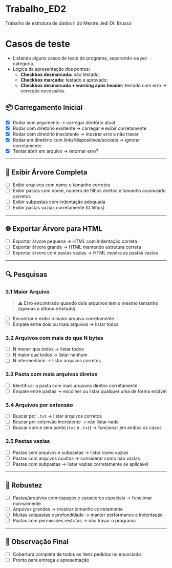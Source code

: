 # Trabalho_ED2
Trabalho de estrutura de dados II do Mestre Jedi Dr. Brusso

# Casos de teste
- Listando alguns casos de teste do programa, separando-os por categoria.
- Lógica da apresentação dos pontos:
    - **Checkbox desmarcada:** não testado;
    - **Checkbox marcada:** testado e aprovado;
    - **Checkbox desmarcada + warning após header:** testado com erro -> correção necessária.

## 📦 Carregamento Inicial

- [x] Rodar sem argumento → carregar diretório atual
- [x] Rodar com diretório existente → carregar e exibir corretamente
- [x] Rodar com diretório inexistente → mostrar erro e não travar
- [x] Rodar em diretório com links/dispositivos/sockets → ignorar corretamente
- [x] Tentar abrir em arquivo -> retornar erro?

---

## 🌳 Exibir Árvore Completa

- [ ] Exibir arquivos com nome e tamanho corretos
- [ ] Exibir pastas com nome, número de filhos diretos e tamanho acumulado corretos
- [ ] Exibir subpastas com indentação adequada
- [ ] Exibir pastas vazias corretamente (0 filhos)

---

## 🌐 Exportar Árvore para HTML

- [ ] Exportar árvore pequena → HTML com indentação correta
- [ ] Exportar árvore grande → HTML mantendo estrutura correta
- [ ] Exportar árvore com pastas vazias → HTML mostra as pastas vazias

---

## 🔍 Pesquisas

### 3.1 Maior Arquivo
> :warning: **Erro encontrado quando dois arquivos tem o mesmo tamanho (apenas o último é listado)**

- [ ] Encontrar e exibir o maior arquivo corretamente
- [ ] Empate entre dois ou mais arquivos → listar todos

### 3.2 Arquivos com mais do que N bytes

- [ ] N menor que todos → listar todos
- [ ] N maior que todos → listar nenhum
- [ ] N intermediário → listar arquivos corretos

### 3.3 Pasta com mais arquivos diretos

- [ ] Identificar a pasta com mais arquivos diretos corretamente
- [ ] Empate entre pastas → escolher ou listar qualquer uma de forma estável

### 3.4 Arquivos por extensão

- [ ] Buscar por `.txt` → listar arquivos corretos
- [ ] Buscar por extensão inexistente → não listar nada
- [ ] Buscar com e sem ponto (`txt` e `.txt`) → funcionar em ambos os casos

### 3.5 Pastas vazias

- [ ] Pastas sem arquivos e subpastas → listar como vazias
- [ ] Pastas com arquivos ocultos → considerar como não vazias
- [ ] Pastas com subpastas → listar vazias corretamente se aplicável

---

## 🚨 Robustez

- [ ] Pastas/arquivos com espaços e caracteres especiais → funcionar normalmente
- [ ] Arquivos grandes → mostrar tamanho corretamente
- [ ] Muitas subpastas e profundidade → manter performance e indentação
- [ ] Pastas com permissões restritas → não travar o programa

---

## 📌 Observação Final

- [ ] Cobertura completa de todos os itens pedidos no enunciado
- [ ] Pronto para entrega e apresentação
